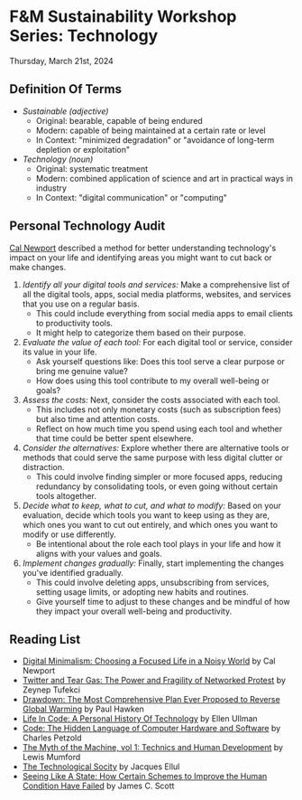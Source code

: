 # F&amp;M Sustainability Workshop Series: Technology
Thursday, March 21st, 2024

## Definition Of Terms
- *Sustainable* _(adjective)_
  - Original: bearable, capable of being endured
  - Modern: capable of being maintained at a certain rate or level
  - In Context: "minimized degradation" or "avoidance of long-term depletion or exploitation"
- *Technology* _(noun)_
  - Original: systematic treatment
  - Modern: combined application of science and art in practical ways in industry
  - In Context: "digital communication" or "computing"
 
## Personal Technology Audit
[Cal Newport](https://calnewport.com/writing/) described a method for better understanding technology's impact on your life and identifying areas you might want to cut back or make changes.

1. *Identify all your digital tools and services:* Make a comprehensive list of all the digital tools, apps, social media platforms, websites, and services that you use on a regular basis.
   - This could include everything from social media apps to email clients to productivity tools.
   - It might help to categorize them based on their purpose.
2. *Evaluate the value of each tool:* For each digital tool or service, consider its value in your life.
   - Ask yourself questions like: Does this tool serve a clear purpose or bring me genuine value?
   - How does using this tool contribute to my overall well-being or goals?
3. *Assess the costs:* Next, consider the costs associated with each tool.
   - This includes not only monetary costs (such as subscription fees) but also time and attention costs.
   - Reflect on how much time you spend using each tool and whether that time could be better spent elsewhere.
4. *Consider the alternatives:* Explore whether there are alternative tools or methods that could serve the same purpose with less digital clutter or distraction.
   - This could involve finding simpler or more focused apps, reducing redundancy by consolidating tools, or even going without certain tools altogether.
5. *Decide what to keep, what to cut, and what to modify:* Based on your evaluation, decide which tools you want to keep using as they are, which ones you want to cut out entirely, and which ones you want to modify or use differently.
   - Be intentional about the role each tool plays in your life and how it aligns with your values and goals.
6. *Implement changes gradually:* Finally, start implementing the changes you've identified gradually.
   - This could involve deleting apps, unsubscribing from services, setting usage limits, or adopting new habits and routines.
   - Give yourself time to adjust to these changes and be mindful of how they impact your overall well-being and productivity.

## Reading List
- [Digital Minimalism: Choosing a Focused Life in a Noisy World](https://calnewport.com/writing/) by Cal Newport
- [Twitter and Tear Gas: The Power and Fragility of Networked Protest](https://www.twitterandteargas.org/) by Zeynep Tufekci
- [Drawdown: The Most Comprehensive Plan Ever Proposed to Reverse Global Warming](https://drawdown.org/the-book) by Paul Hawken
- [Life In Code: A Personal History Of Technology](https://us.macmillan.com/books/9780374711412/lifeincode) by Ellen Ullman
- [Code: The Hidden Language of Computer Hardware and Software](https://codehiddenlanguage.com/) by Charles Petzold
- [The Myth of the Machine, vol 1: Technics and Human Development](https://en.wikipedia.org/wiki/The_Myth_of_the_Machine) by Lewis Mumford
- [The Technological Socity](https://en.wikipedia.org/wiki/The_Technological_Society) by Jacques Ellul
- [Seeing Like A State: How Certain Schemes to Improve the Human Condition Have Failed](https://yalebooks.yale.edu/book/9780300078152/seeing-like-a-state/) by James C. Scott

